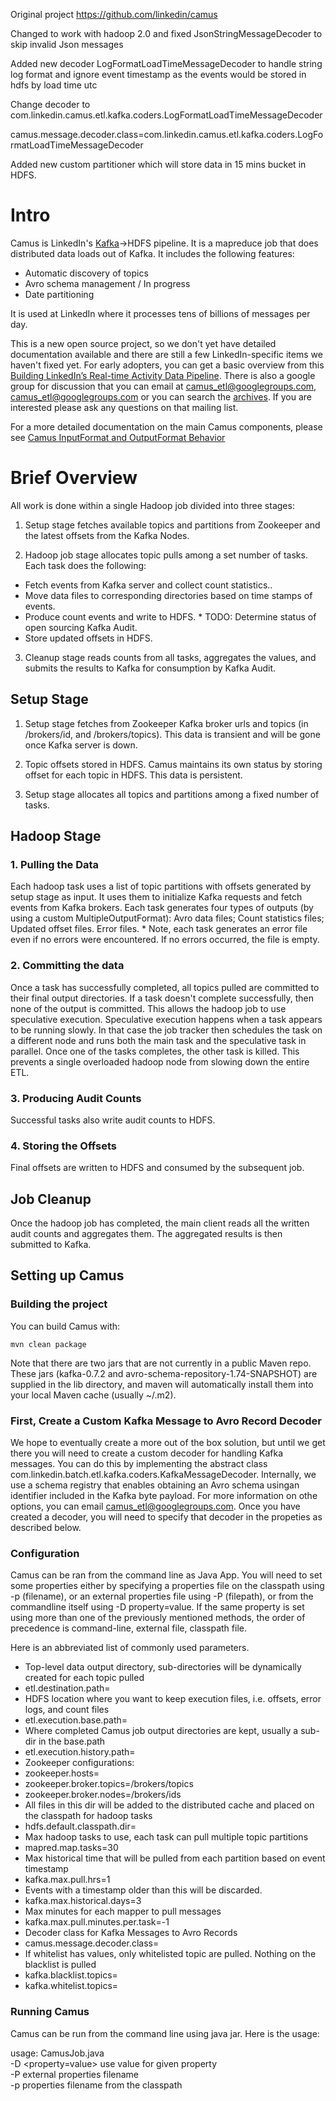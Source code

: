 Original project 
https://github.com/linkedin/camus




Changed to work with hadoop 2.0 and fixed JsonStringMessageDecoder to skip  invalid Json messages

Added new decoder LogFormatLoadTimeMessageDecoder to handle string log format and ignore event timestamp as the events would be stored in hdfs by load time utc

Change decoder to com.linkedin.camus.etl.kafka.coders.LogFormatLoadTimeMessageDecoder

camus.message.decoder.class=com.linkedin.camus.etl.kafka.coders.LogFormatLoadTimeMessageDecoder

Added new custom partitioner which will store data in 15 mins bucket in HDFS.






# Intro
Camus is LinkedIn's [Kafka](http://kafka.apache.org "Kafka")->HDFS pipeline. It is a mapreduce job that does distributed data loads out of Kafka. It includes the following features:

* Automatic discovery of topics
* Avro schema management / In progress
* Date partitioning

It is used at LinkedIn where it processes tens of billions of messages per day.

This is a new open source project, so we don't yet have detailed documentation available and there are still a few LinkedIn-specific items we haven't fixed yet. For early adopters, you can get a basic overview from this [Building LinkedIn’s Real-time Activity Data Pipeline](http://sites.computer.org/debull/A12june/pipeline.pdf "Building LinkedIn’s Real-time Activity Data Pipeline"). There is also a google group for discussion that you can email at camus_etl@googlegroups.com, <camus_etl@googlegroups.com> or you can search the [archives](https://groups.google.com/forum/#!forum/camus_etl "Camus Archives"). If you are interested please ask any questions on that mailing list.

For a more detailed documentation on the main Camus components, please see [Camus InputFormat and OutputFormat Behavior](https://github.com/linkedin/camus/wiki/Camus-InputFormat-and-OutputFormat-Behavior "Camus InputFormat and OutputFormat Behavior")
# Brief Overview
All work is done within a single Hadoop job divided into three stages:

1. Setup stage fetches available topics and partitions from Zookeeper and the latest offsets from the Kafka Nodes.

2. Hadoop job stage allocates topic pulls among a set number of tasks.  Each task does the following:
*  Fetch events  from Kafka server and collect count statistics..
*  Move data  files to corresponding directories based on time stamps of events.
*  Produce count  events and write to HDFS.  * TODO: Determine status of open sourcing  Kafka Audit.
*  Store updated  offsets in HDFS.

3. Cleanup stage reads counts from all tasks, aggregates the values, and submits the results to Kafka for consumption by Kafka Audit. 

## Setup Stage 

1. Setup stage fetches from Zookeeper Kafka broker urls and topics (in /brokers/id, and /brokers/topics).  This data is transient and will be gone once Kafka server is down.

2. Topic offsets stored in HDFS.  Camus maintains its own status by storing offset for each topic in HDFS. This data is persistent.

3. Setup stage allocates all topics and partitions among a fixed number of tasks.

## Hadoop Stage 

### 1. Pulling the Data 

Each hadoop task uses a list of topic partitions with offsets generated by setup stage as input. It uses them to initialize Kafka requests and fetch events from Kafka brokers. Each task generates four types of outputs (by using a custom MultipleOutputFormat):
Avro data files;
Count statistics files;
Updated offset files.
Error files. * Note, each task generates an error file even if no errors were  encountered.  If no errors occurred, the file is empty.

### 2. Committing the data 

Once a task has successfully completed, all topics pulled are committed to their final output directories. If a task doesn't complete successfully, then none of the output is committed.  This allows the hadoop job to use speculative execution.  Speculative execution happens when a task appears to be running slowly.  In that case the job tracker then schedules the task on a different node and runs both the main task and the speculative task in parallel.  Once one of the tasks completes, the other task is killed.  This prevents a single overloaded hadoop node from slowing down the entire ETL.

### 3. Producing Audit Counts 

Successful tasks also write audit counts to HDFS. 

### 4. Storing the Offsets 

Final offsets are written to HDFS and consumed by the subsequent job.

## Job Cleanup 

Once the hadoop job has completed, the main client reads all the written audit counts and aggregates them.  The aggregated results is then submitted to Kafka.

## Setting up Camus

### Building the project

You can build Camus with:

    mvn clean package

Note that there are two jars that are not currently in a public Maven repo. These jars (kafka-0.7.2 and avro-schema-repository-1.74-SNAPSHOT) are supplied in the lib directory, and maven will automatically install them into your local Maven cache (usually ~/.m2).

### First, Create a Custom Kafka Message to Avro Record Decoder

We hope to eventually create a more out of the box solution, but until we get there you will need to create a custom decoder for handling Kafka messages.  You can do this by implementing the abstract class com.linkedin.batch.etl.kafka.coders.KafkaMessageDecoder.  Internally, we use a schema registry that enables obtaining an Avro schema usingan identifier included in the Kafka byte payload. For more information on othe options, you can email camus_etl@googlegroups.com.  Once you have created a decoder, you will need to specify that decoder in the propeties as described below.

### Configuration

Camus can be ran from the command line as Java App. You will need to set some properties either by specifying a properties file on the classpath using -p (filename), or an external properties file using -P (filepath), or from the commandline itself using -D property=value. If the same property is set using more than one of the previously mentioned methods, the order of precedence is command-line, external file, classpath file.

Here is an abbreviated list of commonly used parameters.

* Top-level data output directory, sub-directories will be dynamically created for each topic pulled
 * etl.destination.path=
* HDFS location where you want to keep execution files, i.e. offsets, error logs, and count files
 * etl.execution.base.path=
* Where completed Camus job output directories are kept, usually a sub-dir in the base.path
 * etl.execution.history.path=
* Zookeeper configurations:
 * zookeeper.hosts=
 * zookeeper.broker.topics=/brokers/topics
 * zookeeper.broker.nodes=/brokers/ids
* All files in this dir will be added to the distributed cache and placed on the classpath for hadoop tasks
 * hdfs.default.classpath.dir=
* Max hadoop tasks to use, each task can pull multiple topic partitions
 * mapred.map.tasks=30
* Max historical time that will be pulled from each partition based on event timestamp
 * kafka.max.pull.hrs=1
* Events with a timestamp older than this will be discarded. 
 * kafka.max.historical.days=3
* Max minutes for each mapper to pull messages
 * kafka.max.pull.minutes.per.task=-1
* Decoder class for Kafka Messages to Avro Records
 * camus.message.decoder.class=
* If whitelist has values, only whitelisted topic are pulled.  Nothing on the blacklist is pulled
 * kafka.blacklist.topics=
 * kafka.whitelist.topics=

### Running Camus

Camus can be run from the command line using java jar.  Here is the usage:

usage: CamusJob.java<br/>
 -D <property=value>   use value for given property<br/>
 -P <arg>              external properties filename<br/>
 -p <arg>              properties filename from the classpath<br/>
